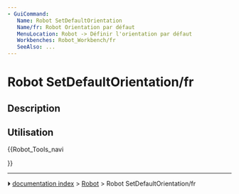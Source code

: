 ```yaml
---
- GuiCommand:
   Name: Robot SetDefaultOrientation
   Name/fr: Robot Orientation par défaut
   MenuLocation: Robot -> Définir l'orientation par défaut
   Workbenches: Robot_Workbench/fr
   SeeAlso: ...
---
```


# Robot SetDefaultOrientation/fr

## Description

## Utilisation





{{Robot_Tools_navi

}}



---
⏵ [documentation index](../README.md) > [Robot](Robot_Workbench.md) > Robot SetDefaultOrientation/fr
